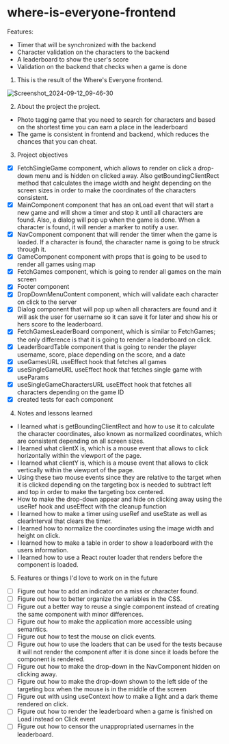 # where-is-everyone-frontend

Features:

- Timer that will be synchronized with the backend
- Character validation on the characters to the backend
- A leaderboard to show the user's score
- Validation on the backend that checks when a game is done

1. This is the result of the Where's Everyone frontend.

![Screenshot_2024-09-12_09-46-30](https://github.com/user-attachments/assets/e169f37e-339d-4fe2-b9c4-d741fafac768)

2. About the project the project.

- Photo tagging game that you need to search for characters and based on the shortest time you can earn a place in the leaderboard
- The game is consistent in frontend and backend, which reduces the chances that you can cheat.

3. Project objectives

- [x] FetchSingleGame component, which allows to render on click a drop-down menu and is hidden on clicked away.
      Also getBoundingClientRect method that calculates the image width and height depending on the screen sizes in order to make the coordinates of the characters consistent.
- [x] MainComponent component that has an onLoad event that will start a new game and will show a timer and stop it until all characters are found. Also, a dialog will pop up when the game is done.
      When a character is found, it will render a marker to notify a user.
- [x] NavComponent component that will render the timer when the game is loaded. If a character is found, the character name is going to be struck through it.
- [x] GameComponent component with props that is going to be used to render all games using map
- [x] FetchGames component, which is going to render all games on the main screen
- [x] Footer component
- [x] DropDownMenuContent component, which will validate each character on click to the server
- [x] Dialog component that will pop up when all characters are found and it will ask the user for username so it can save it for later and show his or hers score to the leaderboard.
- [x] FetchGamesLeaderBoard component, which is similar to FetchGames; the only difference is that it is going to render a leaderboard on click.
- [x] LeaderBoardTable component that is going to render the player username, score, place depending on the score, and a date
- [x] useGamesURL useEffect hook that fetches all games
- [x] useSingleGameURL useEffect hook that fetches single game with useParams
- [x] useSingleGameCharactersURL useEffect hook that fetches all characters depending on the game ID
- [x] created tests for each component

4. Notes and lessons learned

- I learned what is getBoundingClientRect and how to use it to calculate the character coordinates, also known as normalized coordinates, which are consistent depending on all screen sizes.
- I learned what clientX is, which is a mouse event that allows to click horizontally within the viewport of the page.
- I learned what clientY is, which is a mouse event that allows to click vertically within the viewport of the page.
- Using these two mouse events since they are relative to the target when it is clicked depending on the targeting box is needed to subtract left and top in order to make the targeting box centered.
- How to make the drop-down appear and hide on clicking away using the useRef hook and useEffect with the cleanup function
- I learned how to make a timer using useRef and useState as well as clearInterval that clears the timer.
- I learned how to normalize the coordinates using the image width and height on click.
- I learned how to make a table in order to show a leaderboard with the users information.
- I learned how to use a React router loader that renders before the component is loaded.

5. Features or things I'd love to work on in the future

- [ ] Figure out how to add an indicator on a miss or character found.
- [ ] Figure out how to better organize the variables in the CSS.
- [ ] Figure out a better way to reuse a single component instead of creating the same component with minor differences.
- [ ] Figure out how to make the application more accessible using semantics.
- [ ] Figure out how to test the mouse on click events.
- [ ] Figure out how to use the loaders that can be used for the tests because it will not render the component after it is done since it loads before the component is rendered.
- [ ] Figure out how to make the drop-down in the NavComponent hidden on clicking away.
- [ ] Figure out how to make the drop-down shown to the left side of the targeting box when the mouse is in the middle of the screen
- [ ] Figure out with using useContext how to make a light and a dark theme rendered on click.
- [ ] Figure out how to render the leaderboard when a game is finished on Load instead on Click event
- [ ] Figure out how to censor the unappropriated usernames in the leaderboard.
